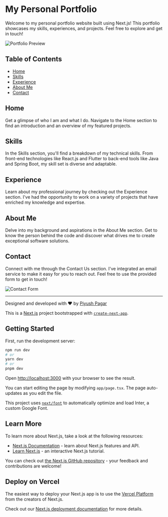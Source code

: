 # My Personal Portfolio

Welcome to my personal portfolio website built using Next.js! This portfolio showcases my skills, experiences, and projects. Feel free to explore and get in touch!

![Portfolio Preview](portfolio-preview.png)

## Table of Contents

- [Home](#home)
- [Skills](#skills)
- [Experience](#experience)
- [About Me](#about-me)
- [Contact](#contact)

## Home

Get a glimpse of who I am and what I do. Navigate to the Home section to find an introduction and an overview of my featured projects.

## Skills

In the Skills section, you'll find a breakdown of my technical skills. From front-end technologies like React.js and Flutter to back-end tools like Java and Spring Boot, my skill set is diverse and adaptable.

## Experience

Learn about my professional journey by checking out the Experience section. I've had the opportunity to work on a variety of projects that have enriched my knowledge and expertise.

## About Me

Delve into my background and aspirations in the About Me section. Get to know the person behind the code and discover what drives me to create exceptional software solutions.

## Contact

Connect with me through the Contact Us section. I've integrated an email service to make it easy for you to reach out. Feel free to use the provided form to get in touch!

![Contact Form](contact-form.png)

---

Designed and developed with ❤️ by [Piyush Pagar](https://yourwebsite.com)

This is a [Next.js](https://nextjs.org/) project bootstrapped with [`create-next-app`](https://github.com/vercel/next.js/tree/canary/packages/create-next-app).

## Getting Started

First, run the development server:

```bash
npm run dev
# or
yarn dev
# or
pnpm dev
```

Open [http://localhost:3000](http://localhost:3000) with your browser to see the result.

You can start editing the page by modifying `app/page.tsx`. The page auto-updates as you edit the file.

This project uses [`next/font`](https://nextjs.org/docs/basic-features/font-optimization) to automatically optimize and load Inter, a custom Google Font.

## Learn More

To learn more about Next.js, take a look at the following resources:

- [Next.js Documentation](https://nextjs.org/docs) - learn about Next.js features and API.
- [Learn Next.js](https://nextjs.org/learn) - an interactive Next.js tutorial.

You can check out [the Next.js GitHub repository](https://github.com/vercel/next.js/) - your feedback and contributions are welcome!

## Deploy on Vercel

The easiest way to deploy your Next.js app is to use the [Vercel Platform](https://vercel.com/new?utm_medium=default-template&filter=next.js&utm_source=create-next-app&utm_campaign=create-next-app-readme) from the creators of Next.js.

Check out our [Next.js deployment documentation](https://nextjs.org/docs/deployment) for more details.
